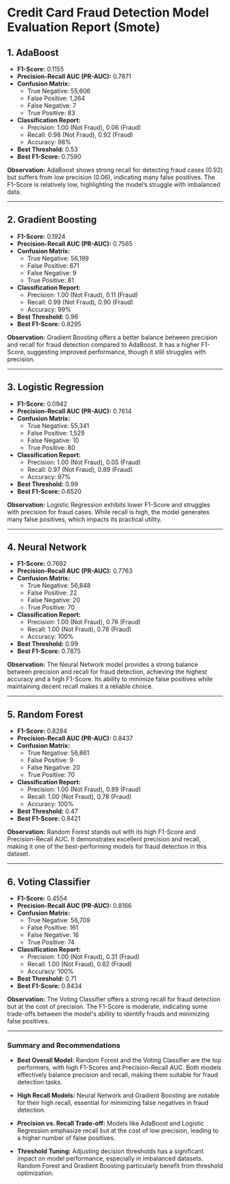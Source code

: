 # **Credit Card Fraud Detection Model Evaluation Report (Smote)**

## **1. AdaBoost**

- **F1-Score:** 0.1155
- **Precision-Recall AUC (PR-AUC):** 0.7871
- **Confusion Matrix:**
  - True Negative: 55,606
  - False Positive: 1,264
  - False Negative: 7
  - True Positive: 83
- **Classification Report:**
  - Precision: 1.00 (Not Fraud), 0.06 (Fraud)
  - Recall: 0.98 (Not Fraud), 0.92 (Fraud)
  - Accuracy: 98%
- **Best Threshold:** 0.53
- **Best F1-Score:** 0.7590

**Observation:**
AdaBoost shows strong recall for detecting fraud cases (0.92) but suffers from low precision (0.06), indicating many false positives. The F1-Score is relatively low, highlighting the model’s struggle with imbalanced data.

---

## **2. Gradient Boosting**

- **F1-Score:** 0.1924
- **Precision-Recall AUC (PR-AUC):** 0.7565
- **Confusion Matrix:**
  - True Negative: 56,199
  - False Positive: 671
  - False Negative: 9
  - True Positive: 81
- **Classification Report:**
  - Precision: 1.00 (Not Fraud), 0.11 (Fraud)
  - Recall: 0.99 (Not Fraud), 0.90 (Fraud)
  - Accuracy: 99%
- **Best Threshold:** 0.96
- **Best F1-Score:** 0.8295

**Observation:**
Gradient Boosting offers a better balance between precision and recall for fraud detection compared to AdaBoost. It has a higher F1-Score, suggesting improved performance, though it still struggles with precision.

---

## **3. Logistic Regression**

- **F1-Score:** 0.0942
- **Precision-Recall AUC (PR-AUC):** 0.7614
- **Confusion Matrix:**
  - True Negative: 55,341
  - False Positive: 1,529
  - False Negative: 10
  - True Positive: 80
- **Classification Report:**
  - Precision: 1.00 (Not Fraud), 0.05 (Fraud)
  - Recall: 0.97 (Not Fraud), 0.89 (Fraud)
  - Accuracy: 97%
- **Best Threshold:** 0.99
- **Best F1-Score:** 0.6520

**Observation:**
Logistic Regression exhibits lower F1-Score and struggles with precision for fraud cases. While recall is high, the model generates many false positives, which impacts its practical utility.

---

## **4. Neural Network**

- **F1-Score:** 0.7692
- **Precision-Recall AUC (PR-AUC):** 0.7763
- **Confusion Matrix:**
  - True Negative: 56,848
  - False Positive: 22
  - False Negative: 20
  - True Positive: 70
- **Classification Report:**
  - Precision: 1.00 (Not Fraud), 0.76 (Fraud)
  - Recall: 1.00 (Not Fraud), 0.78 (Fraud)
  - Accuracy: 100%
- **Best Threshold:** 0.99
- **Best F1-Score:** 0.7875

**Observation:**
The Neural Network model provides a strong balance between precision and recall for fraud detection, achieving the highest accuracy and a high F1-Score. Its ability to minimize false positives while maintaining decent recall makes it a reliable choice.

---

## **5. Random Forest**

- **F1-Score:** 0.8284
- **Precision-Recall AUC (PR-AUC):** 0.8437
- **Confusion Matrix:**
  - True Negative: 56,861
  - False Positive: 9
  - False Negative: 20
  - True Positive: 70
- **Classification Report:**
  - Precision: 1.00 (Not Fraud), 0.89 (Fraud)
  - Recall: 1.00 (Not Fraud), 0.78 (Fraud)
  - Accuracy: 100%
- **Best Threshold:** 0.47
- **Best F1-Score:** 0.8421

**Observation:**
Random Forest stands out with its high F1-Score and Precision-Recall AUC. It demonstrates excellent precision and recall, making it one of the best-performing models for fraud detection in this dataset.

---

## **6. Voting Classifier**

- **F1-Score:** 0.4554
- **Precision-Recall AUC (PR-AUC):** 0.8166
- **Confusion Matrix:**
  - True Negative: 56,709
  - False Positive: 161
  - False Negative: 16
  - True Positive: 74
- **Classification Report:**
  - Precision: 1.00 (Not Fraud), 0.31 (Fraud)
  - Recall: 1.00 (Not Fraud), 0.82 (Fraud)
  - Accuracy: 100%
- **Best Threshold:** 0.71
- **Best F1-Score:** 0.8434

**Observation:**
The Voting Classifier offers a strong recall for fraud detection but at the cost of precision. The F1-Score is moderate, indicating some trade-offs between the model's ability to identify frauds and minimizing false positives.

---

### **Summary and Recommendations**

- **Best Overall Model:** Random Forest and the Voting Classifier are the top performers, with high F1-Scores and Precision-Recall AUC. Both models effectively balance precision and recall, making them suitable for fraud detection tasks.
  
- **High Recall Models:** Neural Network and Gradient Boosting are notable for their high recall, essential for minimizing false negatives in fraud detection.

- **Precision vs. Recall Trade-off:** Models like AdaBoost and Logistic Regression emphasize recall but at the cost of low precision, leading to a higher number of false positives.

- **Threshold Tuning:** Adjusting decision thresholds has a significant impact on model performance, especially in imbalanced datasets. Random Forest and Gradient Boosting particularly benefit from threshold optimization.
